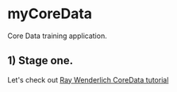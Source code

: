 # myCoreData
Core Data training application.

## 1) Stage one.
Let's check out [Ray Wenderlich CoreData tutorial](https://www.raywenderlich.com/115695/getting-started-with-core-data-tutorial)
